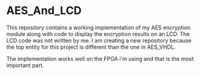 # AES_And_LCD
This repository contains a working implementation of my AES encryption module along with code to display the encryption results on an LCD. The LCD code was not written by me. I am creating a new repository because the top entity for this project is different than the one in AES_VHDL.

The implementation works well on the FPGA i'm using and that is the most important part.
